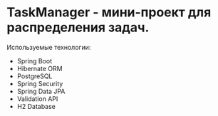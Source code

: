 # TaskManager - мини-проект для распределения задач. 
Используемые технологии:
  + Spring Boot
  + Hibernate ORM
  + PostgreSQL
  + Spring Security
  + Spring Data JPA
  + Validation API
  + H2 Database
